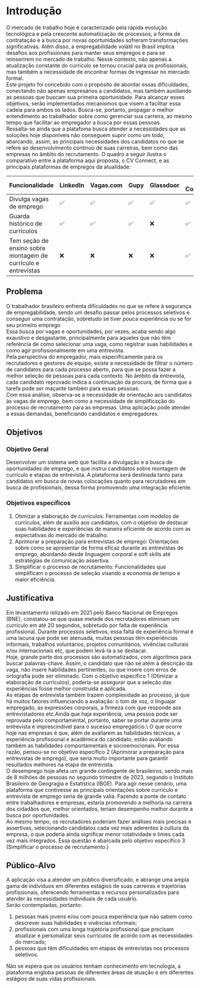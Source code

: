 # Introdução

O mercado de trabalho hoje é caracterizado pela rápida evolução tecnológica e pela crescente automatiização de processos, a forma de contratação e a busca por novas oportunidades sofreram transformações significativas. Além disso, a empregabilidade volátil no Brasil implica desafios aos profissionais para manter seus empregos e para se reinserirem no mercado de trabalho. Nesse contexto, não apenas a atualização constante do currículo se tornou crucial para os profissionais, mas também a necessidade de encontrar formas de ingressar no mercado formal. \
Este projeto foi concebido com o propósito de abordar essas dificuldades, conectando não apenas empresários a candidatos, mas também auxiliando as pessoas que buscam sua primeira oportunidade. Para alcançar esses objetivos, serão implementados mecanismos que visem a facilitar essa cadeia para ambos os lados. Busca-se, portanto, propagar o melhor entendimento ao trabalhador sobre como gerenciar sua carreira, ao mesmo tempo que facilitar ao empregador a busca por essas pessoas.\
Ressalta-se ainda que a platafoma busca atender a necessidades que as soluções hoje disponíveis não conseguem suprir como um todo, abarcando, assim, as principais necessidades dos candidatos no que se refere ao desenvolvimento contínuo de suas carreiras, bem como das empresas no âmbito do recrutamento. O quadro a seguir ilustra o comparativo entre a plataforma aqui proposta, o CV Connect, e as principais plataformas de empregos da atualidade:

| Funcionalidade | LinkedIn | Vagas.com | Gupy | Glassdoor | CV Connect
| --- | --- | --- | --- | --- | --- |
| Divulga vagas de emprego | ✅ | ✅ | ✅ | ✅ | ✅ |
| Guarda histórico de currículos  | ✅ | ✅ | ✅ | ❌ | ✅ |
| Tem seção de ensino sobre montagem de currículo e entrevistas | ❌ | ❌ | ❌ | ❌ | ✅ |


## Problema

O trabalhador brasileiro enfrenta dificuldades no que se refere à segurança de empregabilidade, sendo um desafio passar pelos processos seletivos e conseguir uma contratação, sobretudo se tiver pouca experiência ou se for seu primeiro emprego\
Essa busca por vagas e oportunidades, por vezes, acaba sendo algo exaustivo e desgastante, principalmente para aqueles que não têm referência de como selecionar uma vaga, como registrar suas habilidades e como agir profissionalmente em uma entrevista.\
Pela perspectiva do empregador, mais especificamente para os recrutadores e gestores de equipe, existe a necessidade de filtrar o número de candidatos para cada processo aberto, para que se possa fazer a melhor seleção de pessoas para cada contexto. No âmbito da entrevista, cada candidato reprovado indica a continuação da procura, de forma que a tarefa pode ser maçante também para essas pessoas.\
Com essa análise, observa-se a necessidade de orientação aos candidatos às vagas de emprego, bem como a necessidade de simplificação do processo de recrutamento para as empresas. Uma aplicação pode atender a essas demandas, beneficiando candidatos e empregadores.

## Objetivos

### Objetivo Geral
Desenvolver um sistema web que facilita a divulgação e a busca de oportunidades de emprego, e que instrui candidatos sobre montagem de currículo e etapas de entrevista. A plataforma será destinada tanto para candidatos em busca de novas colocações quanto para recrutadores em busca de profissionais, dessa forma promovendo uma integração eficiente.

### Objetivos específicos
1. Otimizar a elaboração de currículos: Ferramentas com modelos de currículos, além de auxílio aos candidatos, com o objetivo de destacar suas habilidades e experiências de maneira eficiente de acordo com as expectativas do mercado de trabalho.
2. Aprimorar a preparação para entrevistas de emprego: Orientações sobre como se apresentar de forma eficaz durante as entrevistas de emprego, abordando desde linguagem corporal e soft skills até estratégias de comunicação assertiva.
3. Simplificar o processo de recrutamento: Funcionalidades que simplificam o processo de seleção visando a economia de tempo e maior eficiência.


## Justificativa

Em levantamento relizado em 2021 pelo Banco Nacional de Empregos (BNE), constatou-se que quase metade dos recrutadores eliminam um currículo em até 20 segundos, sobretudo por falta de experiência profissional. Durante processos seletivos, essa falta de experiência formal é uma lacuna que pode ser atenuada, muitas pessoas têm experiências informais, trabalhos voluntários, projetos comunitários, vivências culturais e/ou internacionais etc, que podem levá-la a se destacar.\
Hoje, grande parte dos processos  são automatizados, com algoritmos para buscar palavras-chave. Assim, o candidato que não se atém à descrição da vaga, não insere habilidades pertinentes, ou que insere com erros de ortografia pode ser eliminado. Com o objetivo específico 1 (Otimizar a elaboração de currículos), poderia-se assegurar que a seleção das experiências fosse melhor construída e aplicada.\
As etapas de entrevista também trazem complexidade ao processo, já que há muitos fatores influenciando a avaliação: o tom de voz, o linguajar empregado, as expressões corporais, a firmeza com que responde aos entrevistadores etc.Ainda que haja experiência, uma pessoa pode ser reprovada pelo comportamental, portanto, saber se portar durante uma entrevista é imprescindível para o sucesso empregatício.\ 
O que ocorre hoje nas empresas é que, além de avaliarem as habilidades técnicas, a experiência profissional e acadêmica do candidato, estão avaliando também as habilidades comportamentais e socioemocionais. Por essa razão, pensou-se no objetivo específico 2 (Aprimorar a preparação para entrevistas de emprego), que seria muito importante para garantir resultados melhores na etapa de entrevista.\
O desemprego hoje afeta um grande contingente de brasileiros, sendo mais de 8 milhões de pessoas no segundo trimestre de 2023, segundo o Instituto Brasileiro de Geogragia e Estatística (IBGE). Para agir nesse cenário, uma plataforma que contivesse as principais orientações sobre currículo e entrevista de emprego seria de grande valia. Fazendo a ponte de contato entre trabalhadores e empresas, estaria promovendo a melhoria na carreira dos cidadãos que, melhor orientados, teriam desempenho melhor durante a busca por oportunidades.\
Ao mesmo tempo, os recrutadores poderiam fazer análises mais precisas e assertivas, selecionando candidatos cada vez mais aderentes à cultura da empresa, o que poderia ainda significar menor rotatividade e times cada vez mais integrados. Essa questão é abarcada pelo objetivo específico 3 (Simplificar o processo de recrutamento.) 


## Público-Alvo

A aplicação visa a atender um público diversificado, e abrange uma ampla gama de indivíduos em diferentes estágios de suas carreiras e trajetórias profissionais, oferecendo ferramentas e recursos personalizados para atender às necessidades individuais de cada usuário.\
Serão contempladas, portanto:
1. pessoas mais jovens e/ou com pouca experiência que não sabem como descrever suas habilidades e vivências informais;
2. profissionais com uma longa trajetória profissional que precisam atualizar e personalizar seus currículos de acordo com as necessidades do mercado;
3. pessoas que têm dificuldades em etapas de entrevistas nos processos seletivos.

Não se espera que os usuários tenham conhecimento em tecnologia, a plataforma engloba pessoas de diferentes áreas de atuação e em diferentes estágios de suas vidas profissionais.

